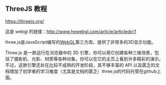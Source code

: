 ## ThreeJS 教程

https://threejs.org/

这是 webgl 的链接：http://www.hewebgl.com/article/articledir/1

three.js是JavaScript编写的[WebGL](https://baike.baidu.com/item/WebGL/592485)第三方库。提供了非常多的3D显示功能。

Three.js 是一款运行在浏览器中的 3D 引擎，你可以用它创建各种三维场景，包括了摄影机、光影、材质等各种对象。你可以在它的主页上看到许多精彩的演示。不过，这款引擎还处在比较不成熟的开发阶段，其不够丰富的 API 以及匮乏的文档增加了初学者的学习难度（尤其是文档的匮乏）three.js的代码托管在github上面。
